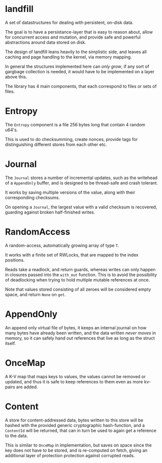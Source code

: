 # landfill

A set of datastructures for dealing with persistent, on-disk data.

The goal is to have a persistance-layer that is easy to reason about, allow for concurrent access and mutation, and provide safe and powerful abstractions around data stored on disk.

The design of landfill leans heavily to the simplistic side, and leaves all caching and page handling to the kernel, via memory mapping.

In general the structures implemented here can _only grow_, if any sort of gargbage collection is needed, it would have to be implemented on a layer above this.

The library has 4 main components, that each correspond to files or sets of files.

# Entropy

The `Entropy` component is a file 256 bytes long that contain 4 random u64's.

This is used to do checksumming, create nonces, provide tags for distinguishing different stores from each other etc.

# Journal

The `Journal` stores a number of incremental updates, such as the writehead of a `AppendOnly` buffer, and is designed to be thread-safe and crash tolerant.

It works by saving multiple versions of the value, along with their corresponding checksums.

On opening a `Journal`, the largest value with a valid checksum is recovered, guarding against broken half-finished writes.

# RandomAccess

A random-access, automatically growing array of type `T`.

It works with a finite set of RWLocks, that are mapped to the index positions.

Reads take a readlock, and return guards, whereas writes can only happen in closures passed into the `with_mut` function. This is to avoid the possibility of deadlocking when trying to hold multiple mutable references at once.

Note that values stored consisting of all zeroes will be considered empty space, and return `None` on `get`.

# AppendOnly

An append only virtual file of bytes, it keeps an internal journal on how many bytes have already been written, and the data written _never moves_ in memory, so it can safely hand out references that live as long as the struct itself.

# OnceMap

A K-V map that maps keys to values, the values cannot be removed or updated, and thus it is safe to keep references to them even as more kv-pairs are added.

# Content

A store for content-addressed data, bytes written to this store will be hashed with the provided generic cryptographic hash-function, and a `ContentId` will be returned, that can in turn be used to again get a reference to the data.

This is similar to `OnceMap` in implementation, but saves on space since the key does not have to be stored, and is re-computed on fetch, giving an additional layer of protection protection against corrupted reads.
